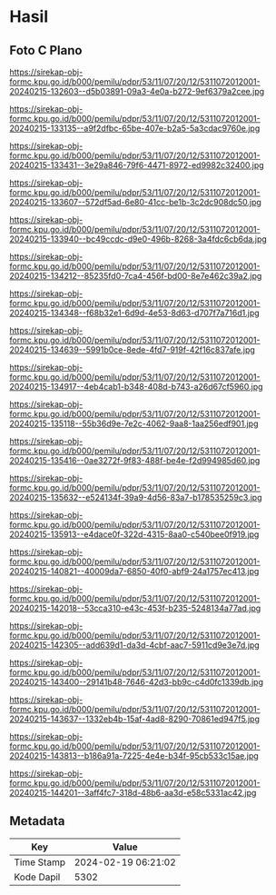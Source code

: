 # Hasil

## Foto C Plano

https://sirekap-obj-formc.kpu.go.id/b000/pemilu/pdpr/53/11/07/20/12/5311072012001-20240215-132603--d5b03891-09a3-4e0a-b272-9ef6379a2cee.jpg

https://sirekap-obj-formc.kpu.go.id/b000/pemilu/pdpr/53/11/07/20/12/5311072012001-20240215-133135--a9f2dfbc-65be-407e-b2a5-5a3cdac9760e.jpg

https://sirekap-obj-formc.kpu.go.id/b000/pemilu/pdpr/53/11/07/20/12/5311072012001-20240215-133431--3e29a846-79f6-4471-8972-ed9982c32400.jpg

https://sirekap-obj-formc.kpu.go.id/b000/pemilu/pdpr/53/11/07/20/12/5311072012001-20240215-133607--572df5ad-6e80-41cc-be1b-3c2dc908dc50.jpg

https://sirekap-obj-formc.kpu.go.id/b000/pemilu/pdpr/53/11/07/20/12/5311072012001-20240215-133940--bc49ccdc-d9e0-496b-8268-3a4fdc6cb6da.jpg

https://sirekap-obj-formc.kpu.go.id/b000/pemilu/pdpr/53/11/07/20/12/5311072012001-20240215-134212--85235fd0-7ca4-456f-bd00-8e7e462c39a2.jpg

https://sirekap-obj-formc.kpu.go.id/b000/pemilu/pdpr/53/11/07/20/12/5311072012001-20240215-134348--f68b32e1-6d9d-4e53-8d63-d707f7a716d1.jpg

https://sirekap-obj-formc.kpu.go.id/b000/pemilu/pdpr/53/11/07/20/12/5311072012001-20240215-134639--5991b0ce-8ede-4fd7-919f-42f16c837afe.jpg

https://sirekap-obj-formc.kpu.go.id/b000/pemilu/pdpr/53/11/07/20/12/5311072012001-20240215-134917--4eb4cab1-b348-408d-b743-a26d67cf5960.jpg

https://sirekap-obj-formc.kpu.go.id/b000/pemilu/pdpr/53/11/07/20/12/5311072012001-20240215-135118--55b36d9e-7e2c-4062-9aa8-1aa256edf901.jpg

https://sirekap-obj-formc.kpu.go.id/b000/pemilu/pdpr/53/11/07/20/12/5311072012001-20240215-135416--0ae3272f-9f83-488f-be4e-f2d994985d60.jpg

https://sirekap-obj-formc.kpu.go.id/b000/pemilu/pdpr/53/11/07/20/12/5311072012001-20240215-135632--e524134f-39a9-4d56-83a7-b178535259c3.jpg

https://sirekap-obj-formc.kpu.go.id/b000/pemilu/pdpr/53/11/07/20/12/5311072012001-20240215-135913--e4dace0f-322d-4315-8aa0-c540bee0f919.jpg

https://sirekap-obj-formc.kpu.go.id/b000/pemilu/pdpr/53/11/07/20/12/5311072012001-20240215-140821--40009da7-6850-40f0-abf9-24a1757ec413.jpg

https://sirekap-obj-formc.kpu.go.id/b000/pemilu/pdpr/53/11/07/20/12/5311072012001-20240215-142018--53cca310-e43c-453f-b235-5248134a77ad.jpg

https://sirekap-obj-formc.kpu.go.id/b000/pemilu/pdpr/53/11/07/20/12/5311072012001-20240215-142305--add639d1-da3d-4cbf-aac7-5911cd9e3e7d.jpg

https://sirekap-obj-formc.kpu.go.id/b000/pemilu/pdpr/53/11/07/20/12/5311072012001-20240215-143400--29141b48-7646-42d3-bb9c-c4d0fc1339db.jpg

https://sirekap-obj-formc.kpu.go.id/b000/pemilu/pdpr/53/11/07/20/12/5311072012001-20240215-143637--1332eb4b-15af-4ad8-8290-70861ed947f5.jpg

https://sirekap-obj-formc.kpu.go.id/b000/pemilu/pdpr/53/11/07/20/12/5311072012001-20240215-143813--b186a91a-7225-4e4e-b34f-95cb533c15ae.jpg

https://sirekap-obj-formc.kpu.go.id/b000/pemilu/pdpr/53/11/07/20/12/5311072012001-20240215-144201--3aff4fc7-318d-48b6-aa3d-e58c5331ac42.jpg


## Metadata

| Key        | Value               |
| ---------- | ------------------- |
| Time Stamp | 2024-02-19 06:21:02 |
| Kode Dapil | 5302                |




